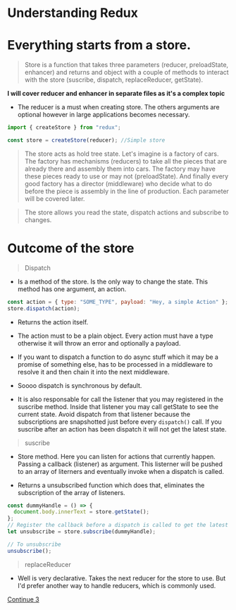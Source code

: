 # Understanding Redux

<!-- (https://media.giphy.com/media/3ohhwkXgsM2rMOyRi0/giphy.gif) -->

# Everything starts from a store.

> Store is a function that takes three parameters (reducer, preloadState, enhancer) and returns and object with a couple of methods to interact with the store (suscribe, dispatch, replaceReducer, getState).

**I will cover reducer and enhancer in separate files as it's a complex topic**

* The reducer is a must when creating store. The others arguments are optional however in large applications becomes necessary.

```javascript
import { createStore } from "redux";

const store = createStore(reducer); //Simple store
```

> The store acts as hold tree state. Let's imagine is a factory of cars. The factory has mechanisms (reducers) to take all the pieces that are already there and assembly them into cars. The factory may have these pieces ready to use or may not (preloadState). And finally every good factory has a director (middleware) who decide what to do before the piece is assembly in the line of production. Each parameter will be covered later.

> The store allows you read the state, dispatch actions and subscribe to changes.

# Outcome of the store

> Dispatch

* Is a method of the store. Is the only way to change the state. This method has one argument, an action.

```javascript
const action = { type: "SOME_TYPE", payload: "Hey, a simple Action" };
store.dispatch(action);
```

* Returns the action itself.

* The action must to be a plain object. Every action must have a type otherwise it will throw an error and optionally a payload.

* If you want to dispatch a function to do async stuff which it may be a promise of something else, has to be processed in a middleware to resolve it and then chain it into the next middleware.

* Soooo dispatch is synchronous by default.

* It is also responsable for call the listener that you may registered in the suscribe method. Inside that listener you may call getState to see the current state. Avoid dispatch from that listener because the subscriptions are snapshotted just before every `dispatch()` call. If you suscribe after an action has been dispatch it will not get the latest state.

> suscribe

* Store method. Here you can listen for actions that currently happen. Passing a callback (listener) as argument. This listerner will be pushed to an array of literners and eventually invoke when a dispatch is called.

* Returns a unsubscribed function which does that, eliminates the subscription of the array of listeners.

```javascript
const dummyHandle = () => {
  document.body.innerText = store.getState();
};
// Register the callback before a dispatch is called to get the latest state
let unsubscribe = store.subscribe(dummyHandle);

// To unsubscribe
unsubscribe();
```

> replaceReducer

* Well is very declarative. Takes the next reducer for the store to use. But I'd prefer another way to handle reducers, which is commonly used.

[Continue 3](Redux-reducer.md)
